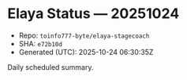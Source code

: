 # Elaya Status — 20251024

- Repo: `toinfo777-byte/elaya-stagecoach`
- SHA: `e72b10d`
- Generated (UTC): 2025-10-24 06:30:35Z

Daily scheduled summary.
